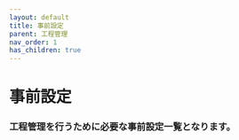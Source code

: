 ```yaml
---
layout: default
title: 事前設定
parent: 工程管理
nav_order: 1
has_children: true
---
```


# 事前設定

### 工程管理を行うために必要な事前設定一覧となります。